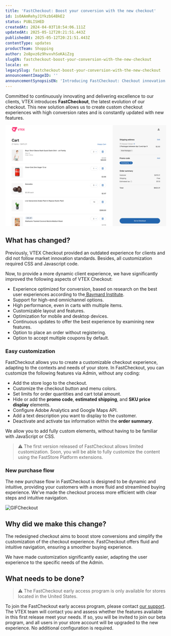 ```yaml
---
title: 'FastCheckout: Boost your conversion with the new checkout'
id: 1sOAAmRehyJ1YkzbG4BkE2
status: PUBLISHED
createdAt: 2024-04-03T18:54:06.111Z
updatedAt: 2025-05-12T20:21:51.443Z
publishedAt: 2025-05-12T20:21:51.443Z
contentType: updates
productTeam: Shopping
author: 2o8pvz6z9hvxvhSoKAiZzg
slugEN: fastcheckout-boost-your-conversion-with-the-new-checkout
locale: en
legacySlug: fastcheckout-boost-your-conversion-with-the-new-checkout
announcementImageID: ''
announcementSynopsisEN: 'Introducing FastCheckout: Checkout innovation for custom, high-converting experiences.'
---
```


Committed to continuously innovating and delivering excellence to our clients, VTEX introduces **FastCheckout**, the latest evolution of our checkout. This new solution allows us to create custom checkout experiences with high conversion rates and is constantly updated with new features.

![fastcheckout](https://raw.githubusercontent.com/vtexdocs/help-center-content/refs/heads/main/docs/en/announcements/2024/fastcheckout-boost-your-conversion-with-the-new-checkout_1.png)

## What has changed?

Previously, VTEX Checkout provided an outdated experience for clients and did not follow market innovation standards. Besides, all customization required CSS and Javascript code.

Now, to provide a more dynamic client experience, we have significantly improved the following aspects of VTEX Checkout:

- Experience optimized for conversion, based on research on the best user experiences according to the[ Baymard Institute](https://baymard.com/).
- Support for high-end omnichannel options.
- High performance, even in carts with multiple items.
- Customizable layout and features.
- Optimization for mobile and desktop devices.
- Continuous updates to offer the best experience by examining new features.
- Option to place an order without registering.
- Option to accept multiple coupons by default.

### Easy customization

FastCheckout allows you to create a customizable checkout experience, adapting to the contexts and needs of your store. In FastCheckout, you can customize the following features via Admin, without any coding:

- Add the store logo to the checkout.
- Customize the checkout button and menu colors.
- Set limits for order quantities and cart total amount.
- Hide or add the **promo code**, **estimated shipping**, and **SKU price display** elements.
- Configure Adobe Analytics and Google Maps API.
- Add a text description you want to display to the customer.
- Deactivate and activate tax information within the **order summary**.

We allow you to add fully custom elements, without having to be familiar with JavaScript or CSS.

> ⚠️ The first version released of FastCheckout allows limited customization. Soon, you will be able to fully customize the content using the FastStore Platform extensions.

### New purchase flow

The new purchase flow in FastCheckout is designed to be dynamic and intuitive, providing your customers with a more fluid and streamlined buying experience. We've made the checkout process more efficient with clear steps and intuitive navigation.

![GIFCheckout](https://raw.githubusercontent.com/vtexdocs/help-center-content/refs/heads/main/docs/en/announcements/2024/fastcheckout-boost-your-conversion-with-the-new-checkout_2.gif)

## Why did we make this change?

The redesigned checkout aims to boost store conversions and simplify the customization of the checkout experience. FastCheckout offers fluid and intuitive navigation, ensuring a smoother buying experience.

We have made customization significantly easier, adapting the user experience to the specific needs of the Admin.

## What needs to be done?

> ⚠️ The FastCheckout early access program is only available for stores located in the United States.

To join the FastCheckout early access program, please contact [our support](https://support.vtex.com/hc/en/requests). The VTEX team will contact you and assess whether the features available in this first release meet your needs. If so, you will be invited to join our beta program, and all users in your store account will be upgraded to the new experience. No additional configuration is required.

